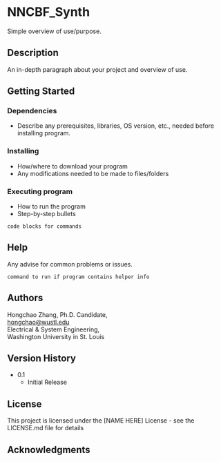 # NNCBF_Synth

Simple overview of use/purpose.

## Description

An in-depth paragraph about your project and overview of use.

## Getting Started

### Dependencies

* Describe any prerequisites, libraries, OS version, etc., needed before installing program.

### Installing

* How/where to download your program
* Any modifications needed to be made to files/folders

### Executing program

* How to run the program
* Step-by-step bullets
```
code blocks for commands
```

## Help

Any advise for common problems or issues.
```
command to run if program contains helper info
```

## Authors

Hongchao Zhang, Ph.D. Candidate, \
hongchao@wustl.edu\
Electrical & System Engineering, \
Washington University in St. Louis

## Version History

* 0.1
    * Initial Release

## License

This project is licensed under the [NAME HERE] License - see the LICENSE.md file for details

## Acknowledgments

